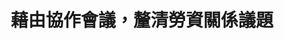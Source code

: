 ---
id: "21"
lang: zh-tw
publish: "FALSE"
description: 「『還我七天假』行政院立即提案《國定假日法》，將國定假日恢復19天。」連署案
selected: "FALSE"
blog_selected: "FALSE"
title: 藉由協作會議，釐清勞資關係議題
introduction:
  content: >-
    勞基法修法後，將全國假日的規範回歸至內政部的《紀念日及節日實施辦法》，但有些勞工團體卻認為，比起特休假，全國一致的國定假日更能降低勞工工時，因此提案要求內政部制定國定假日法，增加國定假日的日數。

    首先針對增加國定假日的問題，內政部回應未來如有相關統計數據或研究資料顯示增加國定假日有助於促進國家整體發展，並可兼顧國人休假權益，則可續行研議選定國定假日之課題。而提案人於會議上也提議「強化勞檢」措施，獲得了勞方和資方的認同。資方代表認為，勞基法是最低限度應當遵守的法令，若有企業違反勞基法則應該開罰，以免市場出現惡性競爭；勞方也支持應當強化勞檢，強化勞動政策所涉協商程序。

    由於此議題的本質是勞資關係，將會牽涉到不同種類的勞動狀況，即使雙方有了共識，往往也會有些情況被不小心忽略而沒有討論到，但至少經過了協作會議的討論，各方利害人將更能釐清此議題背後的脈絡。
  image: https://pdis.nat.gov.tw/assets/imgs/240c76365c1d5c92b13ba2b3ad046bc97d4ad87a.JPG
color: red
join:
  type: 提
  title: "【還我七天假】行政院立即提案《國定假日法》，將國定假日恢復19天。\r"
  link: https://join.gov.tw/idea/detail/a566851f-55a0-4e7a-ac81-8968845bf867
  image: https://cm.pdis.tw/images/post/21/13vnkpCcGVYoPVGi9eLA_VjGBmkuXMdnK.jpg
layout: post
departments:
  - 內政部
embed:
  mind_map:
    links:
      - https://miro.com/app/live-embed/o9J_k0Q7rf0=/?moveToViewport=-1398,-14,2697,1377
  proposer_slide:
    links:
      - https://issuu.com/pdis.tw/docs/2017.10.25_________________d07060b660a316
  ministry_slide:
    links:
      - https://issuu.com/pdis.tw/docs/2017.10.25_________________1495e774f45953
      - https://issuu.com/pdis.tw/docs/2017.10.25________________
  host_slide:
    links:
      - https://issuu.com/pdis.tw/docs/2017.10.25_________________a09162e5428e63
  live:
    links:
      - https://www.youtube.com/watch?v=4NeJGrGGjcI
  transcript:
    links:
      - https://sayit.pdis.nat.gov.tw/2017-10-25-%E9%96%8B%E6%94%BE%E6%94%BF%E5%BA%9C%E8%81%AF%E7%B5%A1%E4%BA%BA%E7%AC%AC%E4%BA%8C%E5%8D%81%E4%B8%80%E6%AC%A1%E5%8D%94%E4%BD%9C%E6%9C%83%E8%AD%B0
blogs:
  - https://pdis.nat.gov.tw/zh-TW/blog/%E5%8D%94%E4%BD%9C%E6%9C%83%E8%AD%B0%E5%8F%AF%E4%BB%A5%E8%99%95%E7%90%86%E5%8B%9E%E5%8B%95%E8%AD%B0%E9%A1%8C%E5%97%8E-%E4%B8%83%E5%A4%A9%E5%81%87%E5%8D%94%E4%BD%9C%E6%9C%83%E8%AD%B0%E5%BE%8C%E8%A8%98/
---